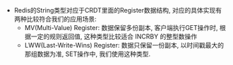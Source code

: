 * Redis的String类型对应于CRDT里面的Register数据结构, 对应的具体实现有两种比较符合我们的应用场景:
    + MV(Multi-Value) Register: 数据保留多份副本, 客户端执行GET操作时, 根据一定的规则返回值, 这种类型比较适合 INCRBY 的整型数操作
    + LWW(Last-Write-Wins) Register: 数据只保留一份副本, 以时间戳最大的那组数据为准, SET操作中, 我们使用这种类型.
